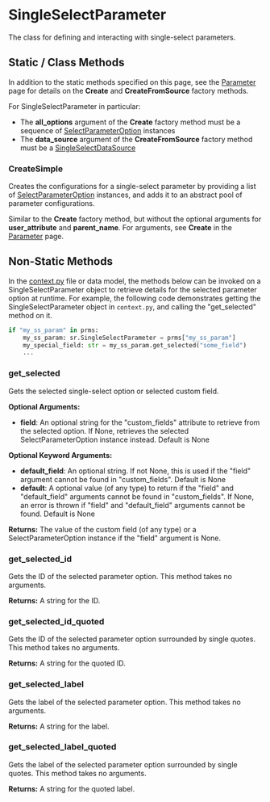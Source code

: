 # SingleSelectParameter

The class for defining and interacting with single-select parameters. 

## Static / Class Methods

In addition to the static methods specified on this page, see the [Parameter] page for details on the **Create** and **CreateFromSource** factory methods.

For SingleSelectParameter in particular:
- The **all_options** argument of the **Create** factory method must be a sequence of [SelectParameterOption](../parameter_options/SelectParameterOption) instances
- The **data_source** argument of the **CreateFromSource** factory method must be a [SingleSelectDataSource](../data_sources/SingleSelectDataSource) 

### CreateSimple

Creates the configurations for a single-select parameter by providing a list of [SelectParameterOption](../parameter_options/SelectParameterOption) instances, and adds it to an abstract pool of parameter configurations. 

Similar to the **Create** factory method, but without the optional arguments for **user_attribute** and **parent_name**. For arguments, see **Create** in the [Parameter] page.

## Non-Static Methods

In the [context.py](../../topics/context) file or data model, the methods below can be invoked on a SingleSelectParameter object to retrieve details for the selected parameter option at runtime. For example, the following code demonstrates getting the SingleSelectParameter object in `context.py`, and calling the "get_selected" method on it.

```python
if "my_ss_param" in prms:
    my_ss_param: sr.SingleSelectParameter = prms["my_ss_param"]
    my_special_field: str = my_ss_param.get_selected("some_field")
    ...
```

### get_selected

Gets the selected single-select option or selected custom field.

**Optional Arguments:**

- **field**: An optional string for the "custom_fields" attribute to retrieve from the selected option. If None, retrieves the selected SelectParameterOption instance instead. Default is None

**Optional Keyword Arguments:**

- **default_field**: An optional string. If not None, this is used if the "field" argument cannot be found in "custom_fields". Default is None
- **default**: A optional value (of any type) to return if the "field" and "default_field" arguments cannot be found in "custom_fields". If None, an error is thrown if "field" and "default_field" arguments cannot be found. Default is None

**Returns:** The value of the custom field (of any type) or a SelectParameterOption instance if the "field" argument is None.

### get_selected_id

Gets the ID of the selected parameter option. This method takes no arguments.

**Returns:** A string for the ID.

### get_selected_id_quoted

Gets the ID of the selected parameter option surrounded by single quotes. This method takes no arguments.

**Returns:** A string for the quoted ID.

### get_selected_label

Gets the label of the selected parameter option. This method takes no arguments.

**Returns:** A string for the label.

### get_selected_label_quoted

Gets the label of the selected parameter option surrounded by single quotes. This method takes no arguments.

**Returns:** A string for the quoted label.


[Parameter]: ./Parameter